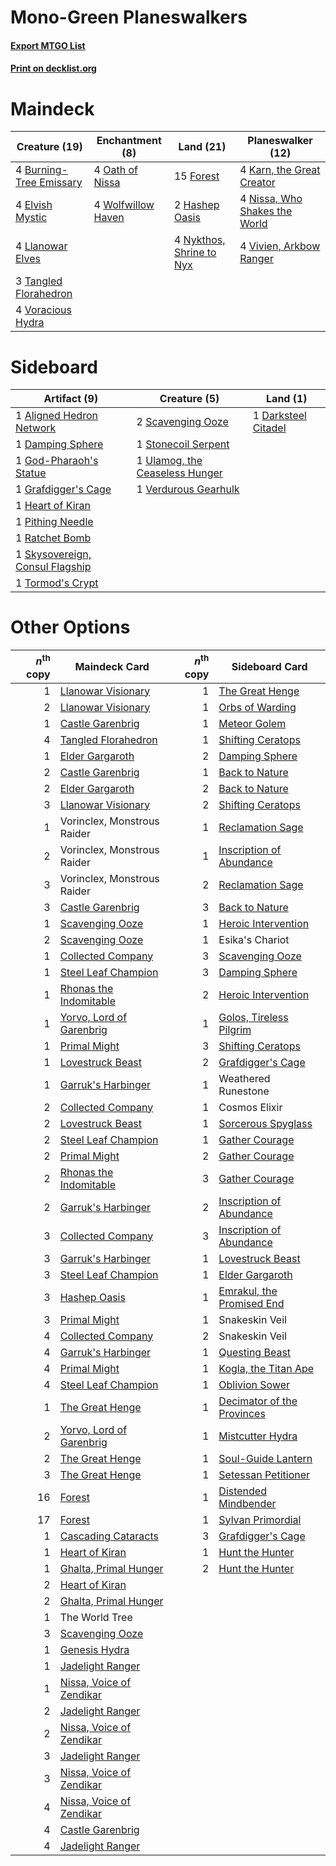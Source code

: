 # Mono-Green Planeswalkers

#### [Export MTGO List](../collection/Mono-Green%20Planeswalkers/Mono-Green%20Planeswalkers.txt)
#### [Print on decklist.org](http://decklist.org/?deckmain=4%09Burning-Tree%20Emissary%0A4%09Elvish%20Mystic%0A15%09Forest%0A2%09Hashep%20Oasis%0A4%09Karn,%20the%20Great%20Creator%0A4%09Llanowar%20Elves%0A4%09Nissa,%20Who%20Shakes%20the%20World%0A4%09Nykthos,%20Shrine%20to%20Nyx%0A4%09Oath%20of%20Nissa%0A3%09Tangled%20Florahedron%0A4%09Vivien,%20Arkbow%20Ranger%0A4%09Voracious%20Hydra%0A4%09Wolfwillow%20Haven&deckside=1%09Aligned%20Hedron%20Network%0A1%09Damping%20Sphere%0A1%09Darksteel%20Citadel%0A1%09God-Pharaoh's%20Statue%0A1%09Grafdigger's%20Cage%0A1%09Heart%20of%20Kiran%0A1%09Pithing%20Needle%0A1%09Ratchet%20Bomb%0A2%09Scavenging%20Ooze%0A1%09Skysovereign,%20Consul%20Flagship%0A1%09Stonecoil%20Serpent%0A1%09Tormod's%20Crypt%0A1%09Ulamog,%20the%20Ceaseless%20Hunger%0A1%09Verdurous%20Gearhulk)
# Maindeck

|                                          Creature (19)                                           |                                       Enchantment (8)                                       |                                             Land (21)                                             |                                           Planeswalker (12)                                            |
|--------------------------------------------------------------------------------------------------|---------------------------------------------------------------------------------------------|---------------------------------------------------------------------------------------------------|--------------------------------------------------------------------------------------------------------|
|4 [Burning-Tree Emissary](http://gatherer.wizards.com/Pages/Card/Details.aspx?multiverseid=426627)|4 [Oath of Nissa](http://gatherer.wizards.com/Pages/Card/Details.aspx?multiverseid=407650)   |15 [Forest](http://gatherer.wizards.com/Pages/Card/Details.aspx?multiverseid=439860)               |4 [Karn, the Great Creator](http://gatherer.wizards.com/Pages/Card/Details.aspx?multiverseid=460928)    |
|4 [Elvish Mystic](http://gatherer.wizards.com/Pages/Card/Details.aspx?multiverseid=389499)        |4 [Wolfwillow Haven](http://gatherer.wizards.com/Pages/Card/Details.aspx?multiverseid=476456)|2 [Hashep Oasis](http://gatherer.wizards.com/Pages/Card/Details.aspx?multiverseid=430866)          |4 [Nissa, Who Shakes the World](http://gatherer.wizards.com/Pages/Card/Details.aspx?multiverseid=461096)|
|4 [Llanowar Elves](http://gatherer.wizards.com/Pages/Card/Details.aspx?multiverseid=129626)       |                                                                                             |4 [Nykthos, Shrine to Nyx](http://gatherer.wizards.com/Pages/Card/Details.aspx?multiverseid=373713)|4 [Vivien, Arkbow Ranger](http://gatherer.wizards.com/Pages/Card/Details.aspx?multiverseid=466953)      |
|3 [Tangled Florahedron](http://gatherer.wizards.com/Pages/Card/Details.aspx?multiverseid=491859)  |                                                                                             |                                                                                                   |                                                                                                        |
|4 [Voracious Hydra](http://gatherer.wizards.com/Pages/Card/Details.aspx?multiverseid=466954)      |                                                                                             |                                                                                                   |                                                                                                        |


# Sideboard

|                                               Artifact (9)                                               |                                              Creature (5)                                               |                                           Land (1)                                           |
|----------------------------------------------------------------------------------------------------------|---------------------------------------------------------------------------------------------------------|----------------------------------------------------------------------------------------------|
|1 [Aligned Hedron Network](http://gatherer.wizards.com/Pages/Card/Details.aspx?multiverseid=401807)       |2 [Scavenging Ooze](http://gatherer.wizards.com/Pages/Card/Details.aspx?multiverseid=420783)             |1 [Darksteel Citadel](http://gatherer.wizards.com/Pages/Card/Details.aspx?multiverseid=389479)|
|1 [Damping Sphere](http://gatherer.wizards.com/Pages/Card/Details.aspx?multiverseid=443101)               |1 [Stonecoil Serpent](http://gatherer.wizards.com/Pages/Card/Details.aspx?multiverseid=473197)           |                                                                                              |
|1 [God-Pharaoh's Statue](http://gatherer.wizards.com/Pages/Card/Details.aspx?multiverseid=461165)         |1 [Ulamog, the Ceaseless Hunger](http://gatherer.wizards.com/Pages/Card/Details.aspx?multiverseid=402079)|                                                                                              |
|1 [Grafdigger's Cage](http://gatherer.wizards.com/Pages/Card/Details.aspx?multiverseid=278452)            |1 [Verdurous Gearhulk](http://gatherer.wizards.com/Pages/Card/Details.aspx?multiverseid=417745)          |                                                                                              |
|1 [Heart of Kiran](http://gatherer.wizards.com/Pages/Card/Details.aspx?multiverseid=423820)               |                                                                                                         |                                                                                              |
|1 [Pithing Needle](http://gatherer.wizards.com/Pages/Card/Details.aspx?multiverseid=129526)               |                                                                                                         |                                                                                              |
|1 [Ratchet Bomb](http://gatherer.wizards.com/Pages/Card/Details.aspx?multiverseid=370623)                 |                                                                                                         |                                                                                              |
|1 [Skysovereign, Consul Flagship](http://gatherer.wizards.com/Pages/Card/Details.aspx?multiverseid=417807)|                                                                                                         |                                                                                              |
|1 [Tormod's Crypt](http://gatherer.wizards.com/Pages/Card/Details.aspx?multiverseid=389723)               |                                                                                                         |                                                                                              |


# Other Options

|*n*<sup>th</sup> copy|                                           Maindeck Card                                           |*n*<sup>th</sup> copy|                                           Sideboard Card                                            |
|--------------------:|---------------------------------------------------------------------------------------------------|--------------------:|-----------------------------------------------------------------------------------------------------|
|                    1|[Llanowar Visionary](http://gatherer.wizards.com/Pages/Card/Details.aspx?multiverseid=485516)      |                    1|[The Great Henge](http://gatherer.wizards.com/Pages/Card/Details.aspx?multiverseid=473123)           |
|                    2|[Llanowar Visionary](http://gatherer.wizards.com/Pages/Card/Details.aspx?multiverseid=485516)      |                    1|[Orbs of Warding](http://gatherer.wizards.com/Pages/Card/Details.aspx?multiverseid=398551)           |
|                    1|[Castle Garenbrig](http://gatherer.wizards.com/Pages/Card/Details.aspx?multiverseid=473202)        |                    1|[Meteor Golem](http://gatherer.wizards.com/Pages/Card/Details.aspx?multiverseid=447378)              |
|                    4|[Tangled Florahedron](http://gatherer.wizards.com/Pages/Card/Details.aspx?multiverseid=491859)     |                    1|[Shifting Ceratops](http://gatherer.wizards.com/Pages/Card/Details.aspx?multiverseid=466948)         |
|                    1|[Elder Gargaroth](http://gatherer.wizards.com/Pages/Card/Details.aspx?multiverseid=485502)         |                    2|[Damping Sphere](http://gatherer.wizards.com/Pages/Card/Details.aspx?multiverseid=443101)            |
|                    2|[Castle Garenbrig](http://gatherer.wizards.com/Pages/Card/Details.aspx?multiverseid=473202)        |                    1|[Back to Nature](http://gatherer.wizards.com/Pages/Card/Details.aspx?multiverseid=208284)            |
|                    2|[Elder Gargaroth](http://gatherer.wizards.com/Pages/Card/Details.aspx?multiverseid=485502)         |                    2|[Back to Nature](http://gatherer.wizards.com/Pages/Card/Details.aspx?multiverseid=208284)            |
|                    3|[Llanowar Visionary](http://gatherer.wizards.com/Pages/Card/Details.aspx?multiverseid=485516)      |                    2|[Shifting Ceratops](http://gatherer.wizards.com/Pages/Card/Details.aspx?multiverseid=466948)         |
|                    1|Vorinclex, Monstrous Raider                                                                        |                    1|[Reclamation Sage](http://gatherer.wizards.com/Pages/Card/Details.aspx?multiverseid=389651)          |
|                    2|Vorinclex, Monstrous Raider                                                                        |                    1|[Inscription of Abundance](http://gatherer.wizards.com/Pages/Card/Details.aspx?multiverseid=491832)  |
|                    3|Vorinclex, Monstrous Raider                                                                        |                    2|[Reclamation Sage](http://gatherer.wizards.com/Pages/Card/Details.aspx?multiverseid=389651)          |
|                    3|[Castle Garenbrig](http://gatherer.wizards.com/Pages/Card/Details.aspx?multiverseid=473202)        |                    3|[Back to Nature](http://gatherer.wizards.com/Pages/Card/Details.aspx?multiverseid=208284)            |
|                    1|[Scavenging Ooze](http://gatherer.wizards.com/Pages/Card/Details.aspx?multiverseid=420783)         |                    1|[Heroic Intervention](http://gatherer.wizards.com/Pages/Card/Details.aspx?multiverseid=423776)       |
|                    2|[Scavenging Ooze](http://gatherer.wizards.com/Pages/Card/Details.aspx?multiverseid=420783)         |                    1|Esika's Chariot                                                                                      |
|                    1|[Collected Company](http://gatherer.wizards.com/Pages/Card/Details.aspx?multiverseid=394519)       |                    3|[Scavenging Ooze](http://gatherer.wizards.com/Pages/Card/Details.aspx?multiverseid=420783)           |
|                    1|[Steel Leaf Champion](http://gatherer.wizards.com/Pages/Card/Details.aspx?multiverseid=443070)     |                    3|[Damping Sphere](http://gatherer.wizards.com/Pages/Card/Details.aspx?multiverseid=443101)            |
|                    1|[Rhonas the Indomitable](http://gatherer.wizards.com/Pages/Card/Details.aspx?multiverseid=426884)  |                    2|[Heroic Intervention](http://gatherer.wizards.com/Pages/Card/Details.aspx?multiverseid=423776)       |
|                    1|[Yorvo, Lord of Garenbrig](http://gatherer.wizards.com/Pages/Card/Details.aspx?multiverseid=473147)|                    1|[Golos, Tireless Pilgrim](http://gatherer.wizards.com/Pages/Card/Details.aspx?multiverseid=466980)   |
|                    1|[Primal Might](http://gatherer.wizards.com/Pages/Card/Details.aspx?multiverseid=485520)            |                    3|[Shifting Ceratops](http://gatherer.wizards.com/Pages/Card/Details.aspx?multiverseid=466948)         |
|                    1|[Lovestruck Beast](http://gatherer.wizards.com/Pages/Card/Details.aspx?multiverseid=473127)        |                    2|[Grafdigger's Cage](http://gatherer.wizards.com/Pages/Card/Details.aspx?multiverseid=278452)         |
|                    1|[Garruk's Harbinger](http://gatherer.wizards.com/Pages/Card/Details.aspx?multiverseid=485508)      |                    1|Weathered Runestone                                                                                  |
|                    2|[Collected Company](http://gatherer.wizards.com/Pages/Card/Details.aspx?multiverseid=394519)       |                    1|Cosmos Elixir                                                                                        |
|                    2|[Lovestruck Beast](http://gatherer.wizards.com/Pages/Card/Details.aspx?multiverseid=473127)        |                    1|[Sorcerous Spyglass](http://gatherer.wizards.com/Pages/Card/Details.aspx?multiverseid=435407)        |
|                    2|[Steel Leaf Champion](http://gatherer.wizards.com/Pages/Card/Details.aspx?multiverseid=443070)     |                    1|[Gather Courage](http://gatherer.wizards.com/Pages/Card/Details.aspx?multiverseid=456363)            |
|                    2|[Primal Might](http://gatherer.wizards.com/Pages/Card/Details.aspx?multiverseid=485520)            |                    2|[Gather Courage](http://gatherer.wizards.com/Pages/Card/Details.aspx?multiverseid=456363)            |
|                    2|[Rhonas the Indomitable](http://gatherer.wizards.com/Pages/Card/Details.aspx?multiverseid=426884)  |                    3|[Gather Courage](http://gatherer.wizards.com/Pages/Card/Details.aspx?multiverseid=456363)            |
|                    2|[Garruk's Harbinger](http://gatherer.wizards.com/Pages/Card/Details.aspx?multiverseid=485508)      |                    2|[Inscription of Abundance](http://gatherer.wizards.com/Pages/Card/Details.aspx?multiverseid=491832)  |
|                    3|[Collected Company](http://gatherer.wizards.com/Pages/Card/Details.aspx?multiverseid=394519)       |                    3|[Inscription of Abundance](http://gatherer.wizards.com/Pages/Card/Details.aspx?multiverseid=491832)  |
|                    3|[Garruk's Harbinger](http://gatherer.wizards.com/Pages/Card/Details.aspx?multiverseid=485508)      |                    1|[Lovestruck Beast](http://gatherer.wizards.com/Pages/Card/Details.aspx?multiverseid=473127)          |
|                    3|[Steel Leaf Champion](http://gatherer.wizards.com/Pages/Card/Details.aspx?multiverseid=443070)     |                    1|[Elder Gargaroth](http://gatherer.wizards.com/Pages/Card/Details.aspx?multiverseid=485502)           |
|                    3|[Hashep Oasis](http://gatherer.wizards.com/Pages/Card/Details.aspx?multiverseid=430866)            |                    1|[Emrakul, the Promised End](http://gatherer.wizards.com/Pages/Card/Details.aspx?multiverseid=414295) |
|                    3|[Primal Might](http://gatherer.wizards.com/Pages/Card/Details.aspx?multiverseid=485520)            |                    1|Snakeskin Veil                                                                                       |
|                    4|[Collected Company](http://gatherer.wizards.com/Pages/Card/Details.aspx?multiverseid=394519)       |                    2|Snakeskin Veil                                                                                       |
|                    4|[Garruk's Harbinger](http://gatherer.wizards.com/Pages/Card/Details.aspx?multiverseid=485508)      |                    1|[Questing Beast](http://gatherer.wizards.com/Pages/Card/Details.aspx?multiverseid=473133)            |
|                    4|[Primal Might](http://gatherer.wizards.com/Pages/Card/Details.aspx?multiverseid=485520)            |                    1|[Kogla, the Titan Ape](http://gatherer.wizards.com/Pages/Card/Details.aspx?multiverseid=479682)      |
|                    4|[Steel Leaf Champion](http://gatherer.wizards.com/Pages/Card/Details.aspx?multiverseid=443070)     |                    1|[Oblivion Sower](http://gatherer.wizards.com/Pages/Card/Details.aspx?multiverseid=401972)            |
|                    1|[The Great Henge](http://gatherer.wizards.com/Pages/Card/Details.aspx?multiverseid=473123)         |                    1|[Decimator of the Provinces](http://gatherer.wizards.com/Pages/Card/Details.aspx?multiverseid=414291)|
|                    2|[Yorvo, Lord of Garenbrig](http://gatherer.wizards.com/Pages/Card/Details.aspx?multiverseid=473147)|                    1|[Mistcutter Hydra](http://gatherer.wizards.com/Pages/Card/Details.aspx?multiverseid=373727)          |
|                    2|[The Great Henge](http://gatherer.wizards.com/Pages/Card/Details.aspx?multiverseid=473123)         |                    1|[Soul-Guide Lantern](http://gatherer.wizards.com/Pages/Card/Details.aspx?multiverseid=476488)        |
|                    3|[The Great Henge](http://gatherer.wizards.com/Pages/Card/Details.aspx?multiverseid=473123)         |                    1|[Setessan Petitioner](http://gatherer.wizards.com/Pages/Card/Details.aspx?multiverseid=476450)       |
|                   16|[Forest](http://gatherer.wizards.com/Pages/Card/Details.aspx?multiverseid=439860)                  |                    1|[Distended Mindbender](http://gatherer.wizards.com/Pages/Card/Details.aspx?multiverseid=414292)      |
|                   17|[Forest](http://gatherer.wizards.com/Pages/Card/Details.aspx?multiverseid=439860)                  |                    1|[Sylvan Primordial](http://gatherer.wizards.com/Pages/Card/Details.aspx?multiverseid=366282)         |
|                    1|[Cascading Cataracts](http://gatherer.wizards.com/Pages/Card/Details.aspx?multiverseid=426942)     |                    3|[Grafdigger's Cage](http://gatherer.wizards.com/Pages/Card/Details.aspx?multiverseid=278452)         |
|                    1|[Heart of Kiran](http://gatherer.wizards.com/Pages/Card/Details.aspx?multiverseid=423820)          |                    1|[Hunt the Hunter](http://gatherer.wizards.com/Pages/Card/Details.aspx?multiverseid=373668)           |
|                    1|[Ghalta, Primal Hunger](http://gatherer.wizards.com/Pages/Card/Details.aspx?multiverseid=456564)   |                    2|[Hunt the Hunter](http://gatherer.wizards.com/Pages/Card/Details.aspx?multiverseid=373668)           |
|                    2|[Heart of Kiran](http://gatherer.wizards.com/Pages/Card/Details.aspx?multiverseid=423820)          |                     |                                                                                                     |
|                    2|[Ghalta, Primal Hunger](http://gatherer.wizards.com/Pages/Card/Details.aspx?multiverseid=456564)   |                     |                                                                                                     |
|                    1|The World Tree                                                                                     |                     |                                                                                                     |
|                    3|[Scavenging Ooze](http://gatherer.wizards.com/Pages/Card/Details.aspx?multiverseid=420783)         |                     |                                                                                                     |
|                    1|[Genesis Hydra](http://gatherer.wizards.com/Pages/Card/Details.aspx?multiverseid=438729)           |                     |                                                                                                     |
|                    1|[Jadelight Ranger](http://gatherer.wizards.com/Pages/Card/Details.aspx?multiverseid=439793)        |                     |                                                                                                     |
|                    1|[Nissa, Voice of Zendikar](http://gatherer.wizards.com/Pages/Card/Details.aspx?multiverseid=417424)|                     |                                                                                                     |
|                    2|[Jadelight Ranger](http://gatherer.wizards.com/Pages/Card/Details.aspx?multiverseid=439793)        |                     |                                                                                                     |
|                    2|[Nissa, Voice of Zendikar](http://gatherer.wizards.com/Pages/Card/Details.aspx?multiverseid=417424)|                     |                                                                                                     |
|                    3|[Jadelight Ranger](http://gatherer.wizards.com/Pages/Card/Details.aspx?multiverseid=439793)        |                     |                                                                                                     |
|                    3|[Nissa, Voice of Zendikar](http://gatherer.wizards.com/Pages/Card/Details.aspx?multiverseid=417424)|                     |                                                                                                     |
|                    4|[Nissa, Voice of Zendikar](http://gatherer.wizards.com/Pages/Card/Details.aspx?multiverseid=417424)|                     |                                                                                                     |
|                    4|[Castle Garenbrig](http://gatherer.wizards.com/Pages/Card/Details.aspx?multiverseid=473202)        |                     |                                                                                                     |
|                    4|[Jadelight Ranger](http://gatherer.wizards.com/Pages/Card/Details.aspx?multiverseid=439793)        |                     |                                                                                                     |

